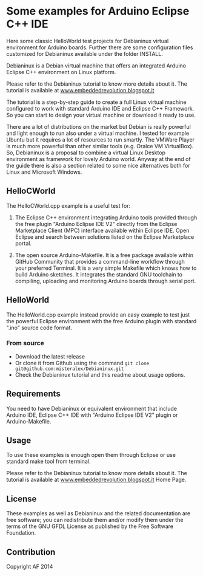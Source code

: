 # Some examples for Arduino Eclipse C++ IDE

Here some classic HelloWorld test projects for Debianinux virtual environment for Arduino boards. Further there are some configuration files customized for Debianinux available under the folder INSTALL.

Debianinux is a Debian virtual machine that offers an integrated Arduino Eclipse C++ environment on Linux platform. 

Please refer to the Debianinux tutorial to know more details about it. The tutorial is available at www.embeddedrevolution.blogspot.it

The tutorial is a step-by-step guide to create a full Linux virtual machine configured to work with standard Arduino IDE and Eclipse C++ Framework. So you can start to design your virtual machine or download it ready to use. 

There are a lot of distributions on the market but Debian is really powerful and light enough to run also under a virtual machine. I tested for example  Ubuntu but it requires a lot of resources to run smartly. The VMWare Player is much more powerful than other similar tools (e.g. Oralce VM VirtualBox). So, Debianinux is a proposal to combine a virtual Linux Desktop environment as framework for lovely Arduino world. Anyway at the end of the guide there is also a section related to some nice alternatives both for Linux and Microsoft Windows.


## HelloCWorld
The HelloCWorld.cpp example is a useful test for:

1) The Eclipse C++ environment integrating Arduino tools provided through the free plugin "Arduino Eclipse IDE V2" directly from the Eclipse Marketplace 
Client (MPC) interface available within Eclipse IDE. Open Eclipse and search between solutions listed on the Eclipse Marketplace portal. 

2) The open source Arduino-Makefile. It is a free package available within GitHub Community that provides a command-line workflow through your preferred 
Terminal. It is a very simple Makefile which knows how to build Arduino sketches. It integrates the standard GNU toolchain to compiling, uploading and monitoring Arduino boards through serial port. 


## HelloWorld
The HelloWorld.cpp example instead provide an easy example to test just the powerful Eclipse environment with the free Arduino plugin with standard ".ino"
source code format.


### From source
- Download the latest release
- Or clone it from Github using the command `git clone git@github.com:misteralex/Debianinux.git`
- Check the Debianinux tutorial and this readme about usage options.


## Requirements
You need to have Debianinux or equivalent environment that include Arduino IDE, Eclipse C++ IDE with "Arduino Eclipse IDE V2" plugin or Arduino-Makefile.

## Usage
To use these examples is enough open them through Eclipse or use standard make tool from terminal.

Please refer to the Debianinux tutorial to know more details about it. The tutorial is available at www.embeddedrevolution.blogspot.it Home Page.

## License

These examples as well as Debianinux and the related documentation are free software; you can redistribute them and/or modify them under the terms of the GNU GFDL License as published by the Free Software Foundation.

## Contribution
Copyright AF 2014
